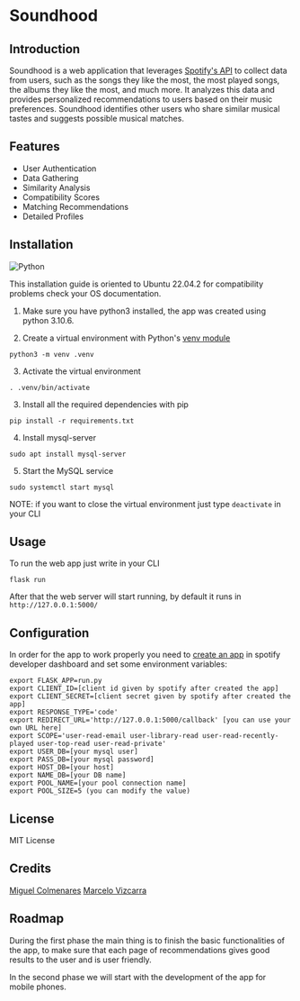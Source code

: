 # Soundhood

## Introduction

Soundhood is a web application that leverages [Spotify's API](https://developer.spotify.com/documentation/web-api) to collect data from users, such as the songs they like the most, the most played songs, the albums they like the most, and much more. It analyzes this data and provides personalized recommendations to users based on their music preferences. Soundhood identifies other users who share similar musical tastes and suggests possible musical matches.

## Features

- User Authentication
- Data Gathering
- Similarity Analysis
- Compatibility Scores
- Matching Recommendations
- Detailed Profiles

## Installation
![Python](https://logos-world.net/wp-content/uploads/2021/10/Python-Logo.png)

This installation guide is oriented to Ubuntu 22.04.2 for compatibility problems check your OS documentation.

1. Make sure you have python3 installed, the app was created using python 3.10.6.

2. Create a virtual environment with Python's [venv module](https://docs.python.org/3/library/venv.html)

```
python3 -m venv .venv
```

3. Activate the virtual environment

```
. .venv/bin/activate
```

3. Install all the required dependencies with pip

```
pip install -r requirements.txt
```

4. Install mysql-server

```
sudo apt install mysql-server
```

5. Start the MySQL service

```
sudo systemctl start mysql
```

NOTE: if you want to close the virtual environment just type ```deactivate``` in your CLI

## Usage

To run the web app just write in your CLI

```
flask run
```

After that the web server will start running, by default it runs in ```http://127.0.0.1:5000/```

## Configuration

In order for the app to work properly you need to [create an app](https://developer.spotify.com/documentation/web-api/concepts/apps) in spotify developer dashboard and set some environment variables:

```
export FLASK_APP=run.py
export CLIENT_ID=[client id given by spotify after created the app]
export CLIENT_SECRET=[client secret given by spotify after created the app]
export RESPONSE_TYPE='code'
export REDIRECT_URL='http://127.0.0.1:5000/callback' [you can use your own URL here]
export SCOPE='user-read-email user-library-read user-read-recently-played user-top-read user-read-private'
export USER_DB=[your mysql user]
export PASS_DB=[your mysql password]
export HOST_DB=[your host]
export NAME_DB=[your DB name]
export POOL_NAME=[your pool connection name]
export POOL_SIZE=5 (you can modify the value)
```

## License

MIT License

## Credits

[Miguel Colmenares](5693@holbertonstudents.com)
[Marcelo Vizcarra](5705@holbertonstudents.com)
## Roadmap

During the first phase the main thing is to finish the basic functionalities of the app, to make sure that each page of recommendations gives good results to the user and is user friendly.

In the second phase we will start with the development of the app for mobile phones.
